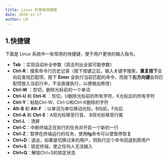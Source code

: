 ```yaml
---
title: Linux 的常用快捷键
date: 2020-11-17
author: LM
---
```


## 1.快捷键

下面是 Linux 系统中一些常用的快捷键，便于用户更快的输入指令。

- **Tab** ：实现自动补全参数（双击列出全部可能参数）
- **Ctrl-R**：搜索命令行历史记录（按下按键之后，输入关键字搜索，**重复按下**会向后查找匹配项，按下 **Enter** 会执行当前匹配的命令，而按下**右方向键**会将匹配项放入当前行中，不会直接执行，以便做出修改）
- **Ctrl-W** ：剪切，删除光标前的一个单词
- **Ctrl-U** 和 **Ctrl-K** ：剪切，U删除光标前的所有字符，K光标后的所有字符
- **Ctrl-Y**：粘贴Ctrl-W、Ctrl-U和Ctrl-K删除的字符
- **Alt-B** 和 **Alt-F** ：以单词为单位移动光标，B向前，F向后
- **Ctrl-A** 和 **Ctrl-E**：A将光标移至行首， B将光标移至行尾
- **Ctrl-L** ：清屏
- **Ctrl-C**：中断终端正在执行的任务并开启一个新的一行
- **Ctrl-Z**：暂停在终端运行的任务，使用**fg**命令可以使暂停恢复
- **Ctrl+D**：退出，如果是切换过来的用户，则执行这个命令回退到原用户
- **Ctrl+S**：锁定终端，使之任何人无法输入
- **Ctrl+Q**：解锁Ctrl+S的锁定状态
